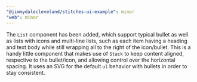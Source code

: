```yaml
---
"@jimmydalecleveland/stitches-ui-example": minor
"web": minor
---
```


The `List` component has been added, which support typical bullet as well as lists with icons and multi-line lists, such as each item having a heading and text body while still wrapping all to the right of the icon/bullet. This is a handy little component that makes use of `Stack` to keep content aligned, respective to the bullet/icon, and allowing control over the horizontal spacing. It uses an SVG for the default `ul` behavior with bullets in order to stay consistent.
